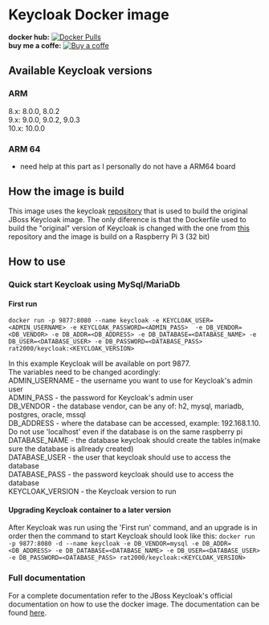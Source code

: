 # Keycloak Docker image

**docker hub:** [![Docker Pulls](https://img.shields.io/docker/pulls/rat2000/keycloak.svg)](https://hub.docker.com/r/rat2000/keycloak) 
<br>
**buy me a coffe:** [![Buy a coffe](https://cdn.rawgit.com/twolfson/paypal-github-button/1.0.0/dist/button.svg)](https://www.paypal.com/paypalme2/mihaibob/1?locale.x=en_US)

## Available Keycloak versions
### ARM

8.x: 8.0.0, 8.0.2 <br>
9.x: 9.0.0, 9.0.2, 9.0.3 <br>
10.x: 10.0.0

### ARM 64
- need help at this part as I personally do not have a ARM64 board

## How the image is build

This image uses the keycloak [repository](https://github.com/keycloak/keycloak-containers) that is used to build the original JBoss Keycloak image. The only diference is that the Dockerfile used to build the "original" version of Keycloak is changed with the one from [this](https://github.com/Mihai-B/keycloak-arm) repository and the image is build on a Raspberry Pi 3 (32 bit)

## How to use

### Quick start Keycloak using MySql/MariaDb

#### First run
`docker run -p 9877:8080 --name keycloak -e KEYCLOAK_USER=<ADMIN_USERNAME> -e KEYCLOAK_PASSWORD=<ADMIN_PASS>  -e DB_VENDOR=<DB_VENDOR> -e DB_ADDR=<DB_ADDRESS> -e DB_DATABASE=<DATABASE_NAME> -e DB_USER=<DATABASE_USER> -e DB_PASSWORD=<DATABASE_PASS> rat2000/keycloak:<KEYCLOAK_VERSION>`

In this example Keycloak will be available on port 9877. <br>
The variables need to be changed acordingly: <br>
ADMIN_USERNAME - the username you want to use for Keycloak's admin user <br>
ADMIN_PASS - the password for Keycloak's admin user <br>
DB_VENDOR - the database vendor, can be any of: h2, mysql, mariadb, postgres, oracle, mssql <br>
DB_ADDRESS - where the database can be accessed, example: 192.168.1.10. Do not use 'localhost' even if the database is on the same raspberry pi <br>
DATABASE_NAME - the database keycloak should create the tables in(make sure the database is allready created) <br>
DATABASE_USER - the user that keycloak should use to access the database <br>
DATABASE_PASS - the password keycloak should use to access the database <br>
KEYCLOAK_VERSION - the Keycloak version to run

#### Upgrading Keycloak container to a later version

After Keycloak was run using the 'First run' command, and an upgrade is in order then the command to start Keycloak should look like this:
`docker run -p 9877:8080 -d --name keycloak -e DB_VENDOR=mysql -e DB_ADDR=<DB_ADDRESS> -e DB_DATABASE=<DATABASE_NAME> -e DB_USER=<DATABASE_USER> -e DB_PASSWORD=<DATABASE_PASS> rat2000/keycloak:<KEYCLOAK_VERSION>`

### Full documentation 
For a complete documentation refer to the JBoss Keycloak's official documentation on how to use the docker image. The documentation can be found [here](https://hub.docker.com/r/jboss/keycloak).


